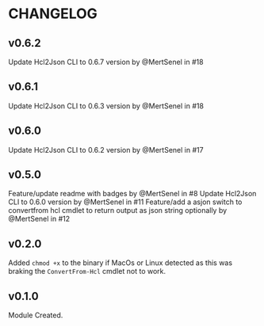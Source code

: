 # CHANGELOG
## v0.6.2

Update Hcl2Json CLI to 0.6.7 version by @MertSenel in #18

## v0.6.1

Update Hcl2Json CLI to 0.6.3 version by @MertSenel in #18

## v0.6.0

Update Hcl2Json CLI to 0.6.2 version by @MertSenel in #17

## v0.5.0

Feature/update readme with badges by @MertSenel in #8
Update Hcl2Json CLI to 0.6.0 version by @MertSenel in #11
Feature/add a asjon switch to convertfrom hcl cmdlet to return output as json string optionally by @MertSenel in #12

## v0.2.0

Added `chmod +x` to the binary if MacOs or Linux detected as this was braking the `ConvertFrom-Hcl` cmdlet not to work.

## v0.1.0

Module Created.
